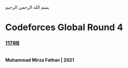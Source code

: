 بسم الله الرحمن الرحيم
<br />
# Codeforces Global Round 4
### [1178B](https://codeforces.com/problemset/problem/1178/B#) <br/><br/>
**Muhammad Mirza Fathan | 2021**
